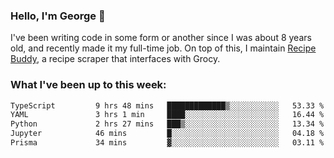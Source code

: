 ### Hello, I'm George 👋

I've been writing code in some form or another since I was about 8 years old, and recently made it my full-time job. On top of this, I maintain [Recipe Buddy](https://github.com/georgegebbett/recipe-buddy), a recipe scraper that interfaces with Grocy.  

<!--
**georgegebbett/georgegebbett** is a ✨ _special_ ✨ repository because its `README.md` (this file) appears on your GitHub profile.

Here are some ideas to get you started:

- 🔭 I’m currently working on ...
- 🌱 I’m currently learning ...
- 👯 I’m looking to collaborate on ...
- 🤔 I’m looking for help with ...
- 💬 Ask me about ...
- 📫 How to reach me: ...
- 😄 Pronouns: ...
- ⚡ Fun fact: ...
-->

### What I've been up to this week:
<!--START_SECTION:waka-->

```txt
TypeScript         9 hrs 48 mins   █████████████▒░░░░░░░░░░░   53.33 %
YAML               3 hrs 1 min     ████░░░░░░░░░░░░░░░░░░░░░   16.44 %
Python             2 hrs 27 mins   ███▒░░░░░░░░░░░░░░░░░░░░░   13.34 %
Jupyter            46 mins         █░░░░░░░░░░░░░░░░░░░░░░░░   04.18 %
Prisma             34 mins         ▓░░░░░░░░░░░░░░░░░░░░░░░░   03.11 %
```

<!--END_SECTION:waka-->
